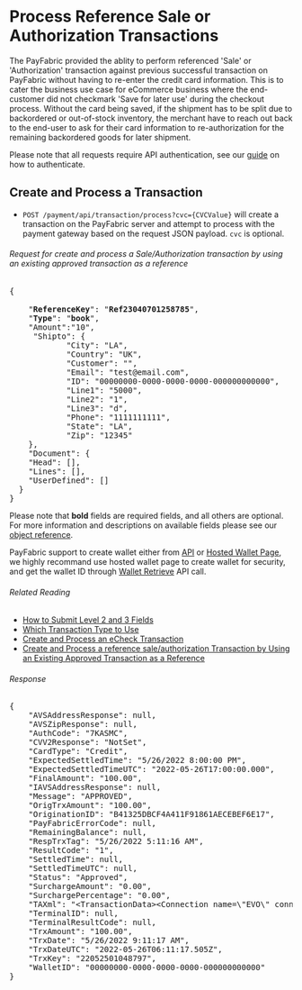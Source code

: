 Process Reference Sale or Authorization Transactions
===========================================

The PayFabric provided the ablity to perform referenced 'Sale' or 'Authorization' transaction against previous successful transaction on PayFabric without having to re-enter the credit card information. This is to cater the business use case for eCommerce business where the end-customer did not checkmark 'Save for later use' during the checkout process. Without the card being saved, if the shipment has to be split due to backordered or out-of-stock inventory, the merchant have to reach out back to the end-user to ask for their card information to re-authorization for the remaining backordered goods for later shipment.

Please note that all requests require API authentication, see our [guide](Authentication.md) on how to authenticate.

Create and Process a Transaction
--------------------------------

* `POST /payment/api/transaction/process?cvc={CVCValue}` will create a transaction on the PayFabric server and attempt to process with the payment gateway based on the request JSON payload. `cvc` is optional.

###### Request for create and process a Sale/Authorization transaction by using an existing approved transaction as a reference
<pre>
{

    "<b>ReferenceKey</b>": "<b>Ref23040701258785</b>",
    "<b>Type</b>": "<b>book</b>",
    "Amount":"10",
     "Shipto": {
            "City": "LA",
            "Country": "UK",
            "Customer": "",
            "Email": "test@email.com",
            "ID": "00000000-0000-0000-0000-000000000000",
            "Line1": "5000",
            "Line2": "1",
            "Line3": "d",
            "Phone": "1111111111",
            "State": "LA",
            "Zip": "12345"
    },
    "Document": {
    "Head": [],
    "Lines": [],
    "UserDefined": []
  }
}
</pre>


Please note that **bold** fields are required fields, and all others are optional. For more information and descriptions on available fields please see our [object reference](Objects.md). 

PayFabric support to create wallet either from [API](Wallets.md) or [Hosted Wallet Page](https://github.com/PayFabric/Hosted-Pages/blob/master/Sections/Wallet%20Page.md), we highly recommand use hosted wallet page to create wallet for security, and get the wallet ID through [Wallet Retrieve](Wallets.md#retrieve-credit-cards--echecks) API call.

###### Related Reading
* [How to Submit Level 2 and 3 Fields](Level%202%20and%20Level%203%20Fields.md)
* [Which Transaction Type to Use](https://github.com/PayFabric/APIs/blob/master/PayFabric/Sections/Transaction%20Types.md)
* [Create and Process an eCheck Transaction](Process%20eCheck%20Transaction.md#create-and-process-a-echeck-transaction)
* [Create and Process a reference sale/authorization Transaction by Using an Existing Approved Transaction as a Reference]()


###### Response
<pre>
{
    "AVSAddressResponse": null,
    "AVSZipResponse": null,
    "AuthCode": "7KASMC",
    "CVV2Response": "NotSet",
    "CardType": "Credit",
    "ExpectedSettledTime": "5/26/2022 8:00:00 PM",
    "ExpectedSettledTimeUTC": "2022-05-26T17:00:00.000",
    "FinalAmount": "100.00",
    "IAVSAddressResponse": null,
    "Message": "APPROVED",
    "OrigTrxAmount": "100.00",
    "OriginationID": "B41325DBCF4A411F91861AECEBEF6E17",
    "PayFabricErrorCode": null,
    "RemainingBalance": null,
    "RespTrxTag": "5/26/2022 5:11:16 AM",
    "ResultCode": "1",
    "SettledTime": null,
    "SettledTimeUTC": null,
    "Status": "Approved",
    "SurchargeAmount": "0.00",
    "SurchargePercentage": "0.00",
    "TAXml": "&lt;TransactionData&gt;&lt;Connection name=\"EVO\" connector=\"EVO\"&gt;&lt;Processor id=\"1\"&gt;Evo US&lt;/Processor&gt;&lt;PaymentType id=\"1\"&gt;Credit&lt;/PaymentType&gt;&lt;/Connection&gt;&lt;Transaction post=\"False\" type=\"1\" status=\"1\"&gt;&lt;NeededData&gt;&lt;Transaction&gt;&lt;Type&gt;1&lt;/Type&gt;&lt;Status&gt;Approved&lt;/Status&gt;&lt;Category&gt;NeededData&lt;/Category&gt;&lt;Fields /&gt;&lt;/Transaction&gt;&lt;/NeededData&gt;&lt;FailureData&gt;&lt;Transaction&gt;&lt;Type&gt;1&lt;/Type&gt;&lt;Status&gt;Approved&lt;/Status&gt;&lt;Category&gt;FailureData&lt;/Category&gt;&lt;Fields /&gt;&lt;/Transaction&gt;&lt;/FailureData&gt;&lt;ResponseData&gt;&lt;Transaction&gt;&lt;Type&gt;1&lt;/Type&gt;&lt;Status&gt;Approved&lt;/Status&gt;&lt;Category&gt;ResponseData&lt;/Category&gt;&lt;Fields&gt;&lt;Field id=\"TrxField_D625\"&gt;&lt;Name&gt;WebRequestExecutionDuration&lt;/Name&gt;&lt;Desc&gt;1296.8765&lt;/Desc&gt;&lt;Value&gt;1296.8765&lt;/Value&gt;&lt;/Field&gt;&lt;Field id=\"TrxField_D83\"&gt;&lt;Name&gt;CVV2ResponseCode&lt;/Name&gt;&lt;Desc&gt;NotSet&lt;/Desc&gt;&lt;Value&gt;NotSet&lt;/Value&gt;&lt;/Field&gt;&lt;Field id=\"TrxField_D24\"&gt;&lt;Name&gt;AuthCode&lt;/Name&gt;&lt;Desc&gt;7KASMC&lt;/Desc&gt;&lt;Value&gt;7KASMC&lt;/Value&gt;&lt;/Field&gt;&lt;Field id=\"TrxField_D545\"&gt;&lt;Name&gt;ResponseBatchID&lt;/Name&gt;&lt;Desc&gt;2226&lt;/Desc&gt;&lt;Value&gt;2226&lt;/Value&gt;&lt;/Field&gt;&lt;Field id=\"TrxField_D573\"&gt;&lt;Name&gt;ProcessedAs3D&lt;/Name&gt;&lt;Desc&gt;False&lt;/Desc&gt;&lt;Value&gt;False&lt;/Value&gt;&lt;/Field&gt;&lt;Field id=\"TrxField_D599\"&gt;&lt;Name&gt;ThreeDSInfoRespIsChallengeMandated&lt;/Name&gt;&lt;Desc&gt;False&lt;/Desc&gt;&lt;Value&gt;False&lt;/Value&gt;&lt;/Field&gt;&lt;Field id=\"TrxField_D601\"&gt;&lt;Name&gt;ThreeDSInfoRespAuthenticationType&lt;/Name&gt;&lt;Desc&gt;NotSet&lt;/Desc&gt;&lt;Value&gt;NotSet&lt;/Value&gt;&lt;/Field&gt;&lt;Field id=\"TrxField_D604\"&gt;&lt;Name&gt;ThreeDSInfoRespMessageCategory&lt;/Name&gt;&lt;Desc&gt;NotSet&lt;/Desc&gt;&lt;Value&gt;NotSet&lt;/Value&gt;&lt;/Field&gt;&lt;Field id=\"TrxField_D606\"&gt;&lt;Name&gt;ThreeDSInfoRespTransactionStatus&lt;/Name&gt;&lt;Desc&gt;NotSet&lt;/Desc&gt;&lt;Value&gt;NotSet&lt;/Value&gt;&lt;/Field&gt;&lt;Field id=\"TrxField_D607\"&gt;&lt;Name&gt;ThreeDSInfoRespTransactionStatusReason&lt;/Name&gt;&lt;Desc&gt;NotSet&lt;/Desc&gt;&lt;Value&gt;NotSet&lt;/Value&gt;&lt;/Field&gt;&lt;Field id=\"TrxField_D616\"&gt;&lt;Name&gt;ThreeDsRespSCARequired&lt;/Name&gt;&lt;Desc&gt;False&lt;/Desc&gt;&lt;Value&gt;False&lt;/Value&gt;&lt;/Field&gt;&lt;Field id=\"TrxField_D617\"&gt;&lt;Name&gt;ThreeDsRespExemptionControl&lt;/Name&gt;&lt;Desc&gt;NotSet&lt;/Desc&gt;&lt;Value&gt;NotSet&lt;/Value&gt;&lt;/Field&gt;&lt;Field id=\"TrxField_D619\"&gt;&lt;Name&gt;ThreeDsRespAuthenticationMethod&lt;/Name&gt;&lt;Desc&gt;NotSet&lt;/Desc&gt;&lt;Value&gt;NotSet&lt;/Value&gt;&lt;/Field&gt;&lt;Field id=\"TrxField_D621\"&gt;&lt;Name&gt;ThreeDsRespProcessedAsDataOnly&lt;/Name&gt;&lt;Desc&gt;False&lt;/Desc&gt;&lt;Value&gt;False&lt;/Value&gt;&lt;/Field&gt;&lt;Field id=\"TrxField_D586\"&gt;&lt;Name&gt;ProtocolVersion&lt;/Name&gt;&lt;Desc&gt;NotSet&lt;/Desc&gt;&lt;Value&gt;NotSet&lt;/Value&gt;&lt;/Field&gt;&lt;Field id=\"TrxField_D16\"&gt;&lt;Name&gt;OriginationID&lt;/Name&gt;&lt;Desc&gt;B41325DBCF4A411F91861AECEBEF6E17&lt;/Desc&gt;&lt;Value&gt;B41325DBCF4A411F91861AECEBEF6E17&lt;/Value&gt;&lt;/Field&gt;&lt;Field id=\"TrxField_D462\"&gt;&lt;Name&gt;GatewayOriginationID&lt;/Name&gt;&lt;Desc&gt;23846746&lt;/Desc&gt;&lt;Value&gt;23846746&lt;/Value&gt;&lt;/Field&gt;&lt;Field id=\"TrxField_D463\"&gt;&lt;Name&gt;ProcessorOriginationID&lt;/Name&gt;&lt;Desc&gt;987222&lt;/Desc&gt;&lt;Value&gt;987222&lt;/Value&gt;&lt;/Field&gt;&lt;Field id=\"TrxField_D31\"&gt;&lt;Name&gt;ResponseMsg&lt;/Name&gt;&lt;Desc&gt;APPROVED&lt;/Desc&gt;&lt;Value&gt;APPROVED&lt;/Value&gt;&lt;/Field&gt;&lt;Field id=\"TrxField_D17\"&gt;&lt;Name&gt;ResultCode&lt;/Name&gt;&lt;Desc&gt;1&lt;/Desc&gt;&lt;Value&gt;1&lt;/Value&gt;&lt;/Field&gt;&lt;Field id=\"TrxField_D464\"&gt;&lt;Name&gt;TransactionState&lt;/Name&gt;&lt;Desc&gt;Captured&lt;/Desc&gt;&lt;Value&gt;Captured&lt;/Value&gt;&lt;/Field&gt;&lt;Field id=\"TrxField_D465\"&gt;&lt;Name&gt;CaptureState&lt;/Name&gt;&lt;Desc&gt;Captured&lt;/Desc&gt;&lt;Value&gt;Captured&lt;/Value&gt;&lt;/Field&gt;&lt;Field id=\"TrxField_D76\"&gt;&lt;Name&gt;TrxDate&lt;/Name&gt;&lt;Desc&gt;5/26/2022 5:11:16 AM&lt;/Desc&gt;&lt;Value&gt;5/26/2022 9:11:17 AM&lt;/Value&gt;&lt;/Field&gt;&lt;Field id=\"TrxField_D288\"&gt;&lt;Name&gt;TransactionID&lt;/Name&gt;&lt;Desc&gt;B41325DBCF4A411F91861AECEBEF6E17&lt;/Desc&gt;&lt;Value&gt;B41325DBCF4A411F91861AECEBEF6E17&lt;/Value&gt;&lt;/Field&gt;&lt;/Fields&gt;&lt;/Transaction&gt;&lt;/ResponseData&gt;&lt;RequestData&gt;&lt;Transaction&gt;&lt;Type&gt;1&lt;/Type&gt;&lt;Status&gt;1&lt;/Status&gt;&lt;Category&gt;RequestData&lt;/Category&gt;&lt;Fields&gt;&lt;Field id=\"TrxField_D1\"&gt;&lt;Name&gt;CCNumber&lt;/Name&gt;&lt;Desc&gt;Credit Card Number, could also be a DPAN/VPAN&lt;/Desc&gt;&lt;Required&gt;0&lt;/Required&gt;&lt;Encrypted&gt;0&lt;/Encrypted&gt;&lt;Type&gt;1&lt;/Type&gt;&lt;Value&gt;XXXXXXXXXXXX1111&lt;/Value&gt;&lt;/Field&gt;&lt;Field id=\"TrxField_D3\"&gt;&lt;Name&gt;CCExpDate&lt;/Name&gt;&lt;Desc&gt;Expiration Date MMYY&lt;/Desc&gt;&lt;Required&gt;0&lt;/Required&gt;&lt;Encrypted&gt;0&lt;/Encrypted&gt;&lt;Type&gt;1&lt;/Type&gt;&lt;Value&gt;0123&lt;/Value&gt;&lt;/Field&gt;&lt;Field id=\"TrxField_D5\"&gt;&lt;Name&gt;FirstName&lt;/Name&gt;&lt;Desc&gt;First Name&lt;/Desc&gt;&lt;Required&gt;0&lt;/Required&gt;&lt;Encrypted&gt;0&lt;/Encrypted&gt;&lt;Type&gt;10&lt;/Type&gt;&lt;Value&gt;123 tes&lt;/Value&gt;&lt;/Field&gt;&lt;Field id=\"TrxField_D7\"&gt;&lt;Name&gt;LastName&lt;/Name&gt;&lt;Desc&gt;Last Name&lt;/Desc&gt;&lt;Required&gt;0&lt;/Required&gt;&lt;Encrypted&gt;0&lt;/Encrypted&gt;&lt;Type&gt;10&lt;/Type&gt;&lt;Value&gt;dd&lt;/Value&gt;&lt;/Field&gt;&lt;Field id=\"TrxField_D15\"&gt;&lt;Name&gt;TrxAmount&lt;/Name&gt;&lt;Desc&gt;Transaction Amount&lt;/Desc&gt;&lt;Required&gt;1&lt;/Required&gt;&lt;Encrypted&gt;0&lt;/Encrypted&gt;&lt;Type&gt;3&lt;/Type&gt;&lt;Value&gt;100.00&lt;/Value&gt;&lt;/Field&gt;&lt;Field id=\"TrxField_D18\"&gt;&lt;Name&gt;CCType&lt;/Name&gt;&lt;Desc&gt;Card Type&lt;/Desc&gt;&lt;Required&gt;0&lt;/Required&gt;&lt;Encrypted&gt;0&lt;/Encrypted&gt;&lt;Type&gt;10&lt;/Type&gt;&lt;Value&gt;Visa&lt;/Value&gt;&lt;/Field&gt;&lt;Field id=\"TrxField_D49\"&gt;&lt;Name&gt;CVV2&lt;/Name&gt;&lt;Desc&gt;CVV2&lt;/Desc&gt;&lt;Required&gt;0&lt;/Required&gt;&lt;Encrypted&gt;0&lt;/Encrypted&gt;&lt;Type&gt;1&lt;/Type&gt;&lt;Value&gt;&lt;/Value&gt;&lt;/Field&gt;&lt;Field id=\"TrxField_D74\"&gt;&lt;Name&gt;CurrencyCode&lt;/Name&gt;&lt;Desc&gt;Currency Code&lt;/Desc&gt;&lt;Required&gt;1&lt;/Required&gt;&lt;Encrypted&gt;0&lt;/Encrypted&gt;&lt;Type&gt;10&lt;/Type&gt;&lt;Value&gt;USD&lt;/Value&gt;&lt;/Field&gt;&lt;Field id=\"TrxField_D141\"&gt;&lt;Name&gt;ClientIP&lt;/Name&gt;&lt;Desc&gt;IP Address&lt;/Desc&gt;&lt;Required&gt;0&lt;/Required&gt;&lt;Encrypted&gt;0&lt;/Encrypted&gt;&lt;Type&gt;10&lt;/Type&gt;&lt;Value&gt;63.117.2.51&lt;/Value&gt;&lt;/Field&gt;&lt;Field id=\"TrxField_D168\"&gt;&lt;Name&gt;CardHolderAttendance&lt;/Name&gt;&lt;Desc&gt;Card holder attendance&lt;/Desc&gt;&lt;Required&gt;0&lt;/Required&gt;&lt;Encrypted&gt;0&lt;/Encrypted&gt;&lt;Type&gt;10&lt;/Type&gt;&lt;Value&gt;ECommerce&lt;/Value&gt;&lt;/Field&gt;&lt;Field id=\"TrxField_D539\"&gt;&lt;Name&gt;TransactionInitiation&lt;/Name&gt;&lt;Desc&gt;Transaction Initiation indicator&lt;/Desc&gt;&lt;Required&gt;0&lt;/Required&gt;&lt;Encrypted&gt;0&lt;/Encrypted&gt;&lt;Type&gt;10&lt;/Type&gt;&lt;Value&gt;Merchant&lt;/Value&gt;&lt;/Field&gt;&lt;Field id=\"TrxField_D542\"&gt;&lt;Name&gt;CCEntryIndicator&lt;/Name&gt;&lt;Desc&gt;Credit card entry indicator&lt;/Desc&gt;&lt;Required&gt;0&lt;/Required&gt;&lt;Encrypted&gt;0&lt;/Encrypted&gt;&lt;Type&gt;10&lt;/Type&gt;&lt;Value&gt;Entered&lt;/Value&gt;&lt;/Field&gt;&lt;Field id=\"TrxField_D543\"&gt;&lt;Name&gt;POSEntryMode&lt;/Name&gt;&lt;Desc&gt;POS Entry Mode&lt;/Desc&gt;&lt;Required&gt;0&lt;/Required&gt;&lt;Encrypted&gt;0&lt;/Encrypted&gt;&lt;Type&gt;10&lt;/Type&gt;&lt;Value&gt;01&lt;/Value&gt;&lt;/Field&gt;&lt;Field id=\"TrxField_D550\"&gt;&lt;Name&gt;PayFabricTransactionKey&lt;/Name&gt;&lt;Desc&gt;The PayFabric Transaction Key associated to this Payment Request.&lt;/Desc&gt;&lt;Required&gt;0&lt;/Required&gt;&lt;Encrypted&gt;0&lt;/Encrypted&gt;&lt;Type&gt;10&lt;/Type&gt;&lt;Value&gt;22052501048797&lt;/Value&gt;&lt;/Field&gt;&lt;Field id=\"TRXFIELD_D19\"&gt;&lt;Name&gt;PaymentType&lt;/Name&gt;&lt;Value&gt;1&lt;/Value&gt;&lt;/Field&gt;&lt;Field id=\"TRXFIELD_D2\"&gt;&lt;Name&gt;TRXFIELD_D2&lt;/Name&gt;&lt;Value&gt;XXXXXXXXXXXX1111&lt;/Value&gt;&lt;/Field&gt;&lt;Field id=\"TRXFIELD_D54\"&gt;&lt;Name&gt;AccountName&lt;/Name&gt;&lt;Value&gt;123 tes dd &lt;/Value&gt;&lt;/Field&gt;&lt;Field id=\"SaveCreditCard\"&gt;&lt;Name&gt;SaveCreditCard&lt;/Name&gt;&lt;Value&gt;0&lt;/Value&gt;&lt;/Field&gt;&lt;Field id=\"MSO_PFTrxKey\"&gt;&lt;Name&gt;MSO_PFTrxKey&lt;/Name&gt;&lt;Value&gt;22052501048797&lt;/Value&gt;&lt;/Field&gt;&lt;Field id=\"MSO_WalletID\"&gt;&lt;Name&gt;MSO_WalletID&lt;/Name&gt;&lt;Value&gt;00000000-0000-0000-0000-000000000000&lt;/Value&gt;&lt;/Field&gt;&lt;Field id=\"MSO_EngineGUID\"&gt;&lt;Name&gt;MSO_EngineGUID&lt;/Name&gt;&lt;Value&gt;4f76bfce-6d2d-4a20-a7b8-5ba0f363e090&lt;/Value&gt;&lt;/Field&gt;&lt;Field id=\"TRXFIELD_D540\"&gt;&lt;Name&gt;TransactionSchedule&lt;/Name&gt;&lt;Value&gt;Unscheduled&lt;/Value&gt;&lt;/Field&gt;&lt;Field id=\"TRXFIELD_D541\"&gt;&lt;Name&gt;AuthorizationType&lt;/Name&gt;&lt;Value&gt;NotSet&lt;/Value&gt;&lt;/Field&gt;&lt;Field id=\"MSO_Last_Xmit_Date\"&gt;&lt;Name&gt;MSO_Last_Xmit_Date&lt;/Name&gt;&lt;Value&gt;2022-05-25 00:00:00&lt;/Value&gt;&lt;/Field&gt;&lt;Field id=\"MSO_Last_Xmit_Time\"&gt;&lt;Name&gt;MSO_Last_Xmit_Time&lt;/Name&gt;&lt;Value&gt;1900-01-01 11:11:17 PM&lt;/Value&gt;&lt;/Field&gt;&lt;Field id=\"MSO_Last_Settled_Date\"&gt;&lt;Name&gt;MSO_Last_Settled_Date&lt;/Name&gt;&lt;Value&gt;1900-01-01&lt;/Value&gt;&lt;/Field&gt;&lt;Field id=\"MSO_Last_Settled_Time\"&gt;&lt;Name&gt;MSO_Last_Settled_Time&lt;/Name&gt;&lt;Value&gt;1900-01-01 00:00:00&lt;/Value&gt;&lt;/Field&gt;&lt;/Fields&gt;&lt;/Transaction&gt;&lt;/RequestData&gt;&lt;/Transaction&gt;&lt;/TransactionData&gt;",
    "TerminalID": null,
    "TerminalResultCode": null,
    "TrxAmount": "100.00",
    "TrxDate": "5/26/2022 9:11:17 AM",
    "TrxDateUTC": "2022-05-26T06:11:17.505Z",
    "TrxKey": "22052501048797",
    "WalletID": "00000000-0000-0000-0000-000000000000"
}
</pre>


